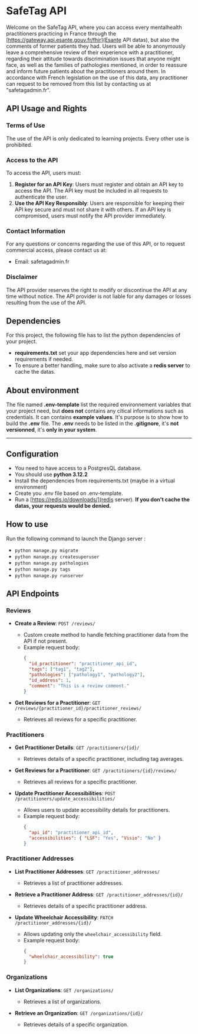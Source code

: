 # SafeTag API

Welcome on the SafeTag API, where you can access every mentalhealth practitioners practicing in France through the [https://gateway.api.esante.gouv.fr/fhir](Esante API datas), but also the comments of former patients they had.
Users will be able to anonymously leave a comprehensive review of their experience with a practitioner, regarding their attitude towards discrimination issues that anyone might face, as well as the families of pathologies mentioned, in order to reassure and inform future patients about the practitioners around them.
In accordance with French legislation on the use of this data, any practitioner can request to be removed from this list by contacting us at "safetagadmin.fr".

## API Usage and Rights

### Terms of Use

The use of the API is only dedicated to learning projects. Every other use is prohibited.

### Access to the API

To access the API, users must:

1. **Register for an API Key**: Users must register and obtain an API key to access the API. The API key must be included in all requests to authenticate the user.
2. **Use the API Key Responsibly**: Users are responsible for keeping their API key secure and must not share it with others. If an API key is compromised, users must notify the API provider immediately.

### Contact Information

For any questions or concerns regarding the use of this API, or to request commercial access, please contact us at:

- Email: safetagadmin.fr

### Disclaimer

The API provider reserves the right to modify or discontinue the API at any time without notice. The API provider is not liable for any damages or losses resulting from the use of the API.

## Dependencies

For this project, the following file has to list the python dependencies of your project.

- **requirements.txt** set your app dependencies here and set version requirements if needed.
- To ensure a better handling, make sure to also activate a **redis server** to cache the datas.

## About environment

The file named **.env-template** list the required environnement variables that your project need, but **does not** contains any citical informations such as credentials. It can contains **example values**. It's purpose is to show how to build the **.env** file.
The **.env** needs to be listed in the **.gitignore**, it's **not versionned**, it's **only in your system**.

---

## Configuration

- You need to have access to a PostgresQL database.
- You should use **python 3.12.2**
- Install the dependencies from requirements.txt (maybe in a virtual environment)
- Create you .env file based on .env-template.
- Run a [https://redis.io/downloads/](redis server). **If you don't cache the datas, your requests would be denied.**

## How to use

Run the following command to launch the Django server :

- `python manage.py migrate`
- `python manage.py createsuperuser`
- `python manage.py pathologies`
- `python manage.py tags`
- `python manage.py runserver`

## API Endpoints

### Reviews

- **Create a Review**: `POST /reviews/`

  - Custom create method to handle fetching practitioner data from the API if not present.
  - Example request body:
    ```json
    {
      "id_practitioner": "practitioner_api_id",
      "tags": ["tag1", "tag2"],
      "pathologies": ["pathology1", "pathology2"],
      "id_address": 1,
      "comment": "This is a review comment."
    }
    ```

- **Get Reviews for a Practitioner**: `GET /reviews/{practitioner_id}/practitioner_reviews/`
  - Retrieves all reviews for a specific practitioner.

### Practitioners

- **Get Practitioner Details**: `GET /practitioners/{id}/`

  - Retrieves details of a specific practitioner, including tag averages.

- **Get Reviews for a Practitioner**: `GET /practitioners/{id}/reviews/`

  - Retrieves all reviews for a specific practitioner.

- **Update Practitioner Accessibilities**: `POST /practitioners/update_accessibilities/`
  - Allows users to update accessibility details for practitioners.
  - Example request body:
    ```json
    {
      "api_id": "practitioner_api_id",
      "accessibilities": { "LSF": "Yes", "Visio": "No" }
    }
    ```

### Practitioner Addresses

- **List Practitioner Addresses**: `GET /practitioner_addresses/`

  - Retrieves a list of practitioner addresses.

- **Retrieve a Practitioner Address**: `GET /practitioner_addresses/{id}/`

  - Retrieves details of a specific practitioner address.

- **Update Wheelchair Accessibility**: `PATCH /practitioner_addresses/{id}/`
  - Allows updating only the `wheelchair_accessibility` field.
  - Example request body:
    ```json
    {
      "wheelchair_accessibility": true
    }
    ```

### Organizations

- **List Organizations**: `GET /organizations/`

  - Retrieves a list of organizations.

- **Retrieve an Organization**: `GET /organizations/{id}/`
  - Retrieves details of a specific organization.
